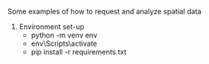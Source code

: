 Some examples of how to request and analyze spatial data

1. Environment set-up
    - python -m venv env  
    - env\Scripts\activate
    - pip install -r requirements.txt
